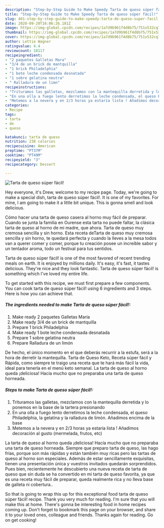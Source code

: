 ```yaml
---
description: "Step-by-Step Guide to Make Speedy Tarta de queso súper fácil!"
title: "Step-by-Step Guide to Make Speedy Tarta de queso súper fácil!"
slug: 461-step-by-step-guide-to-make-speedy-tarta-de-queso-super-facil
date: 2020-09-20T16:06:26.181Z
image: https://img-global.cpcdn.com/recipes/1a7d9b961f4d8b75/751x532cq70/tarta-de-queso-super-facil-foto-principal.jpg
thumbnail: https://img-global.cpcdn.com/recipes/1a7d9b961f4d8b75/751x532cq70/tarta-de-queso-super-facil-foto-principal.jpg
cover: https://img-global.cpcdn.com/recipes/1a7d9b961f4d8b75/751x532cq70/tarta-de-queso-super-facil-foto-principal.jpg
author: Lettie Wagner
ratingvalue: 4.4
reviewcount: 18117
recipeingredient:
- "2 paquetes Galletas Mara"
- "3/4 de un brick de mantquilla"
- "1 brick Philadelphia"
- "1 bote leche condensada desnatada"
- "1 sobre gelatina neutra"
- " Ralladura de un limn"
recipeinstructions:
- "Trituramos las galletas, mezclamos con la mantequilla derretida y lo ponemos en la base de la tartera presionando"
- "En una olla a fuego lento derretimos la leche condensada, el queso Philadelphia, la gelatina y la ralladura de limón. Añadimos encima de la base"
- "Metemos a la nevera y en 2/3 horas ya estaría lista ! Añadimos decoración al gusto (mermelada, frutos, etc)"
categories:
- Recipe
tags:
- tarta
- de
- queso

katakunci: tarta de queso 
nutrition: 238 calories
recipecuisine: American
preptime: "PT37M"
cooktime: "PT49M"
recipeyield: "3"
recipecategory: Dessert

---
```



![Tarta de queso súper fácil!](https://img-global.cpcdn.com/recipes/1a7d9b961f4d8b75/751x532cq70/tarta-de-queso-super-facil-foto-principal.jpg)

Hey everyone, it's Drew, welcome to my recipe page. Today, we're going to make a special dish, tarta de queso súper fácil!. It is one of my favorites. For mine, I am going to make it a little bit unique. This is gonna smell and look delicious.

Cómo hacer una tarta de queso casera al horno muy fácil de preparar. Cuando se junta la familia en Ourense esta tarta no puede faltar, la clásica tarta de queso al horno de mi madre, que ahora. Tarta de queso muy cremosa sencilla y sin horno. Esta receta deTarta de queso muy cremosa sencilla y sin horno, te quedará perfecta y cuando la lleves a la mesa todos van a querer comer y comer, porque tu creación posee un increíble sabor y un tentador aroma, todo un festival para tus sentidos.

Tarta de queso súper fácil! is one of the most favored of recent trending meals on earth. It is enjoyed by millions daily. It's easy, it's fast, it tastes delicious. They're nice and they look fantastic. Tarta de queso súper fácil! is something which I've loved my entire life.


To get started with this recipe, we must first prepare a few components. You can cook tarta de queso súper fácil! using 6 ingredients and 3 steps. Here is how you can achieve that.

<!--inarticleads1-->

##### The ingredients needed to make Tarta de queso súper fácil!:

1. Make ready 2 paquetes Galletas María
1. Make ready 3/4 de un brick de mantquilla
1. Prepare 1 brick Philadelphia
1. Make ready 1 bote leche condensada desnatada
1. Prepare 1 sobre gelatina neutra
1. Prepare  Ralladura de un limón


De hecho, el único momento en el que deberás recurrir a la estufa, será a la hora de derretir la mantequilla. Tarta de Queso Keto, Receta súper fácil y Rápida, como siempre te traigo una receta que te hará más fácil la vida, ideal para tenerla en el menú keto semanal. La tarta de queso al horno queda ¡deliciosa! Hacía mucho que no preparaba una tarta de queso horneada. 

<!--inarticleads2-->

##### Steps to make Tarta de queso súper fácil!:

1. Trituramos las galletas, mezclamos con la mantequilla derretida y lo ponemos en la base de la tartera presionando
1. En una olla a fuego lento derretimos la leche condensada, el queso Philadelphia, la gelatina y la ralladura de limón. Añadimos encima de la base
1. Metemos a la nevera y en 2/3 horas ya estaría lista ! Añadimos decoración al gusto (mermelada, frutos, etc)


La tarta de queso al horno queda ¡deliciosa! Hacía mucho que no preparaba una tarta de queso horneada. Siempre que preparo tarta de queso, las hago frías, porque son más rápidas y están también muy ricas pero las tartas de queso al horno son especiales. Además de estar sencillamente exquisitas, tienen una presentación única y vuestros invitados quedarán sorprendidos. Pues bien, recientemente he descubierto una nueva receta de tarta de queso que sin duda se ha convertido en mi tarta de queso favorita, ya que es una receta muy fácil de preparar, queda realmente rica y no lleva base de galleta ni cobertura.. 

So that is going to wrap this up for this exceptional food tarta de queso súper fácil! recipe. Thank you very much for reading. I'm sure that you will make this at home. There's gonna be interesting food in home recipes coming up. Don't forget to bookmark this page on your browser, and share it to your loved ones, colleague and friends. Thanks again for reading. Go on get cooking!
